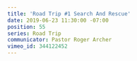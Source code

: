 ```yaml
---
title: 'Road Trip #1 Search And Rescue'
date: 2019-06-23 11:30:00 -07:00
position: 55
series: Road Trip
communicator: Pastor Roger Archer
vimeo_id: 344122452
---
```



